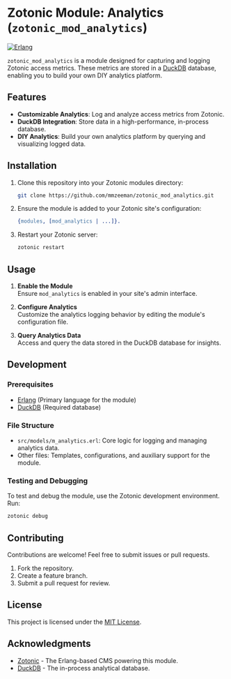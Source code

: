 # Zotonic Module: Analytics (`zotonic_mod_analytics`)

[![Erlang](https://img.shields.io/badge/Erlang-80.3%25-orange)](https://www.erlang.org/)

`zotonic_mod_analytics` is a module designed for capturing and logging Zotonic access metrics. These
metrics are stored in a [DuckDB](https://duckdb.org/) database, enabling you to build your own DIY analytics platform.

## Features

- **Customizable Analytics**: Log and analyze access metrics from Zotonic.
- **DuckDB Integration**: Store data in a high-performance, in-process database.
- **DIY Analytics**: Build your own analytics platform by querying and visualizing logged data.

## Installation

1. Clone this repository into your Zotonic modules directory:
   ```bash
   git clone https://github.com/mmzeeman/zotonic_mod_analytics.git
   ```
2. Ensure the module is added to your Zotonic site's configuration:
   ```erlang
   {modules, [mod_analytics | ...]}.
   ```

3. Restart your Zotonic server:
   ```bash
   zotonic restart
   ```

## Usage

1. **Enable the Module**  
   Ensure `mod_analytics` is enabled in your site's admin interface.

2. **Configure Analytics**  
   Customize the analytics logging behavior by editing the module's configuration file.

3. **Query Analytics Data**  
   Access and query the data stored in the DuckDB database for insights.

## Development

### Prerequisites

- [Erlang](https://www.erlang.org/) (Primary language for the module)
- [DuckDB](https://duckdb.org/) (Required database)

### File Structure

- `src/models/m_analytics.erl`: Core logic for logging and managing analytics data.
- Other files: Templates, configurations, and auxiliary support for the module.

### Testing and Debugging

To test and debug the module, use the Zotonic development environment. Run:
```bash
zotonic debug
```

## Contributing

Contributions are welcome! Feel free to submit issues or pull requests.

1. Fork the repository.
2. Create a feature branch.
3. Submit a pull request for review.

## License

This project is licensed under the [MIT License](LICENSE).

## Acknowledgments

- [Zotonic](https://zotonic.com/) - The Erlang-based CMS powering this module.
- [DuckDB](https://duckdb.org/) - The in-process analytical database.
